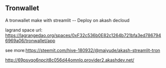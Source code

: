 ## Tronwallet
A tronwallet make with streamlit -- Deploy on akash decloud 

lagrand space url: https://lagrangedao.org/spaces/0xF32c536b0E82c1264b721bfa3ed7867946969a06/tronwallet/app

see more:https://steemit.com/hive-180932/@maiyude/akash-streamlit-tron 

http://69psvqo6npcjt8c056d44omnlo.provider2.akashdev.net/
